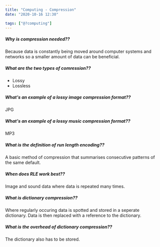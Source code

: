 ```yaml
---
title: "Computing - Compression"
date: "2020-10-16 12:30"

tags: ["@?computing"]
---
```


##### Why is compression needed??
Because data is constantly being moved around computer systems and networks so a smaller amount of data can be beneficial.

##### What are the two types of comression??
* Lossy
* Lossless

##### What's an example of a lossy image compression format??
JPG

##### What's an example of a lossy music compression format??
MP3

##### What is the definition of run length encoding??
A basic method of compression that summarises consecutive patterns of the same default.

##### When does RLE work best??
Image and sound data where data is repeated many times.

##### What is dictionary compression??
Where regularly occuring data is spotted and stored in a seperate dictionary. Data is then replaced with a reference to the dictionary.

##### What is the overhead of dictionary compression??
The dictionary also has to be stored.
